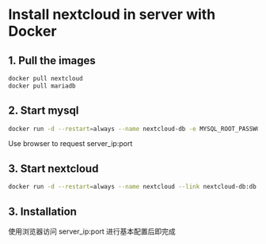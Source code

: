 # Install nextcloud in server with Docker

## 1. Pull the images

```sh
docker pull nextcloud
docker pull mariadb
```

## 2. Start mysql

```sh
docker run -d --restart=always --name nextcloud-db -e MYSQL_ROOT_PASSWORD=mysqlroot -e MYSQL_USER=nextcloud -e MYSQL_PASSWORD=nextcloud -e MYSQL_DATABASE=nextcloud-db -p 3306:3306 mariadb
```

Use browser to request server_ip:port

## 3. Start nextcloud

```sh
docker run -d --restart=always --name nextcloud --link nextcloud-db:db -p 8001:80 -v nextcloud:/var/www/html nextcloud
```

## 3. Installation

使用浏览器访问 server_ip:port 进行基本配置后即完成
